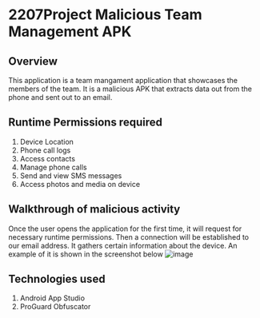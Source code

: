 # 2207Project Malicious Team Management APK


## Overview
This application is a team mangament application that showcases the members of the team. It is a malicious APK that extracts data out from the phone and sent out to an email.

## Runtime Permissions required
1. Device Location
2. Phone call logs
3. Access contacts
4. Manage phone calls
5. Send and view SMS messages
6. Access photos and media on device

## Walkthrough of malicious activity
Once the user opens the application for the first time, it will request for necessary runtime permissions. Then a connection will be established to our email address. It gathers certain information about the device. An example of it is shown in the screenshot below
![image](https://user-images.githubusercontent.com/91510432/219681771-f0cbfccc-b96b-4fe6-ab29-f8af637a8f3c.png)


## Technologies used
1. Android App Studio
2. ProGuard Obfuscator


